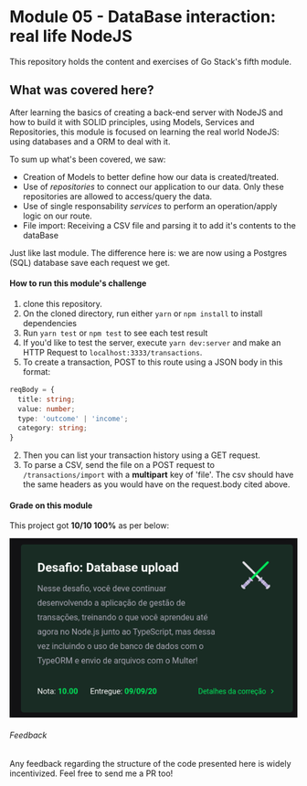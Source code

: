 # Module 05 - DataBase interaction: real life NodeJS

This repository holds the content and exercises of Go Stack's fifth module.

## What was covered here?

After learning the basics of creating a back-end server with NodeJS and how to build it with SOLID principles, using Models, Services and Repositories, this module is focused on learning the real world NodeJS: using databases and a ORM to deal with it.

To sum up what's been covered, we saw:

* Creation of Models to better define how our data is created/treated.
* Use of *repositories* to connect our application to our data. Only these repositories are allowed to access/query the data.
* Use of single responsability *services* to perform an operation/apply logic on our route.
* File import: Receiving a CSV file and parsing it to add it's contents to the dataBase

Just like last module. The difference here is: we are now using a Postgres (SQL) database save each request we get.


#### How to run this module's challenge

1. clone this repository.
2. On the cloned directory, run either `yarn` or `npm install` to install dependencies
3. Run `yarn test` or `npm test` to see each test result
4. If you'd like to test the server, execute `yarn dev:server` and make an HTTP Request to `localhost:3333/transactions`.
  1. To create a transaction, POST to this route using a JSON body in this format:
```typescript
reqBody = {
  title: string;
  value: number;
  type: 'outcome' | 'income';
  category: string;
}
```
  2. Then you can list your transaction history using a GET request.
  3. To parse a CSV, send the file on a POST request to `/transactions/import` with a **multipart** key of 'file'. The csv should have the same headers as you would have on the request.body cited above.

#### Grade on this module

This project got **10/10 100%** as per below:

![project's grade](./project_grade.png)

###### Feedback

Any feedback regarding the structure of the code presented here is widely incentivized. Feel free to send me a PR too!
